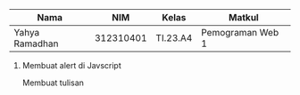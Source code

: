 |Nama|NIM|Kelas|Matkul|
|----|---|-----|------|
|Yahya Ramadhan|312310401|TI.23.A4|Pemograman Web 1|

1. Membuat alert di Javscript

   Membuat tulisan <script> dulu untuk membuat Javascript secara internal nya
![Screenshot 2024-11-02 153455](https://github.com/user-attachments/assets/93fb24de-4b09-4d8e-9852-c1fdded63984)
    Maka hasilnya akan seperti ini
![Screenshot 2024-11-02 153214](https://github.com/user-attachments/assets/8f3a0681-693b-4a83-8640-c6b7d3c8c6f0)


2. Membuat tulisan tambahan
   
   Membuat tulisan tambahan dengan menambahkan document.write di Javascript internalnya <script>
   ![Screenshot 2024-11-02 153620](https://github.com/user-attachments/assets/62597457-f160-47d6-acf3-97745872291c)

    Hasilnya seperti ini
   ![Screenshot 2024-11-02 153858](https://github.com/user-attachments/assets/a37a5077-fa1b-4ef5-9ad6-824e6ed78355)


3. Mengisi prompt

   Membuat program untuk pengguna bisa mengisi sesuatu dengan Prompt pada Javascript internal

   ![Screenshot 2024-11-02 154603](https://github.com/user-attachments/assets/ebfa465d-3bef-44c0-92e8-b3c920e55309)

    Hasil di web nya akan seperti ini :

   ![Screenshot 2024-11-02 154350](https://github.com/user-attachments/assets/aa4664f1-b897-4a1e-987c-7ff3d7edc0e1)

   ![Screenshot 2024-11-02 154455](https://github.com/user-attachments/assets/5d6cae31-9d5a-475e-87d4-27bc3c11c883)


4. Javascript Onload

    Membuat Javscript Onload dibagian Head HTML

   ![Screenshot 2024-11-02 154950](https://github.com/user-attachments/assets/f12ab039-ffe4-4f81-83ac-a1149bf1a3a5)

   Hasilnya sama seperti alert dibagian <script>
   ![Screenshot 2024-11-02 154959](https://github.com/user-attachments/assets/8134d885-68b1-4def-b00f-761ce6da5f93)


5. Aritmatika di Javascript

   Membuat program untuk membuat aritmatika di Javascript

   ![Screenshot 2024-11-02 155609](https://github.com/user-attachments/assets/362808ec-744d-434d-bb91-c0ab198969e6)

    Hasil di web nya akan seperti ini
   ![Screenshot 2024-11-02 155650](https://github.com/user-attachments/assets/6d7f152e-4e65-4ad9-9622-6b2235925f86)

    Setelah di klik arithmetic :
   ![Screenshot 2024-11-02 155725](https://github.com/user-attachments/assets/396a6830-754a-46f3-8735-1d74d2ccf059)

    Kenapa hasilnya seperti itu? karena di bagian onclick nya kita menambahkan function test dan angka (9, 4), kalau angka nya diubah
   maka hasilnya akan berubah juga

6. Membuat if & else di Javascript

   Membuat program if & else di Javascript
   ![Screenshot 2024-11-02 160231](https://github.com/user-attachments/assets/a595225b-1c12-4379-bfd1-0b6e0dcd72de)

    Tampilan di web akan seperti ini :
   ![Screenshot 2024-11-02 160353](https://github.com/user-attachments/assets/11b1e509-b738-4cae-b03b-5d05e466b019)


    Ketika kita memilih angka dari 0 - 50 maka hasilnya akan seperti ini :
   ![Screenshot 2024-11-02 160401](https://github.com/user-attachments/assets/04ad9407-b6ab-4fee-8059-2f277ccaeebf)

    Lain cerita kalau kita mengisi angka dari 60 - 100 maka hasilnya akan seperti ini :
   ![Screenshot 2024-11-02 160441](https://github.com/user-attachments/assets/78967fe8-2c05-48c1-a180-b29bb29ca846)


7. Switch kondisi

   Membuat program untuk membuat switch tergantung kondisi
   ![Screenshot 2024-11-02 160951](https://github.com/user-attachments/assets/49c00f34-0a43-45a3-b19e-19fa1b3445c3)


    Tampilan di web awalnya seperti ini :
   ![Screenshot 2024-11-02 161050](https://github.com/user-attachments/assets/44aaf366-351f-48e8-9ecf-0cafe79a16a5)

    Ketika kita menekan tombol switch nya akan muncul seperti ini :
   ![Screenshot 2024-11-02 161132](https://github.com/user-attachments/assets/c0eb33f9-cca0-489d-bfed-e64f184135ea)

    Ketika kita meng-input nomor dari angka 1 - 5 akan muncul kondisi seperti ini :
   ![Screenshot 2024-11-02 161145](https://github.com/user-attachments/assets/a3200c74-fcc6-41e0-b3d3-072b3caa789c)


8. Form input

   Membuat program untuk mengecek apakah bilangan yang di input genap/ganjil
   ![Screenshot 2024-11-02 163649](https://github.com/user-attachments/assets/319c4f9c-7e4c-46ea-bef7-c9de02b47518)


    Setelah dibuka tampilannya seperti ini :
   ![Screenshot 2024-11-02 163750](https://github.com/user-attachments/assets/81fe54dc-c431-4a29-bc97-6833f8f464c7)

    Setelah kita input angka maka akan muncul hasilnya :
   ![Screenshot 2024-11-02 163801](https://github.com/user-attachments/assets/3c630a99-9618-446c-a012-5c795b538d35)


9. Form button

    Membuat program untuk meengubah warna background dan warna text dengan Javascript
  ![Screenshot 2024-11-05 103530](https://github.com/user-attachments/assets/b1cfab06-84c4-4a49-9c2c-a76e4d18d14c)


    Halaman web nya akan seperti ini :
   ![Screenshot 2024-11-02 164543](https://github.com/user-attachments/assets/b5f36317-c578-482a-ae6f-f937965284ca)

    Ketika kita mengubah warna background dan text nya
   ![Screenshot 2024-11-02 164651](https://github.com/user-attachments/assets/e90a2089-4753-431e-8c19-a95d561a93bf)

     Warna nya bisa kita ubah dengan cara mengubah ('GREEN') & ('WHITE') nya dengan warna yang
     kita inginkan, contoh warna background saya ubah menjadi aqua dan teks menjadi orange :
   ![Screenshot 2024-11-02 164935](https://github.com/user-attachments/assets/9667e4eb-f5fb-42e9-aaa7-384cdfca0e27)


10. HTML DOM

    Membuat program untuk menghitung otomatis dengan checkbox
![Screenshot 2024-11-02 170044](https://github.com/user-attachments/assets/8f595119-e3dd-4595-aee9-0f12eef2901e)

    Untuk tampilan web nya akan seperti ini :
    
    ![Screenshot 2024-11-02 170149](https://github.com/user-attachments/assets/d14abb88-84b5-4743-beb3-a7f35c96231b)

    Ketika kita meng-klik 1 checkbox :
    ![Screenshot 2024-11-02 170309](https://github.com/user-attachments/assets/f6e2382b-e06b-48b1-9182-283562f97e62)

    Ketika kita meng-klik lebih dari 1 checkbox maka harganya akan bertambah otomatis :
    ![Screenshot 2024-11-02 170350](https://github.com/user-attachments/assets/df567979-3df6-475e-b74b-dd26825da872)
